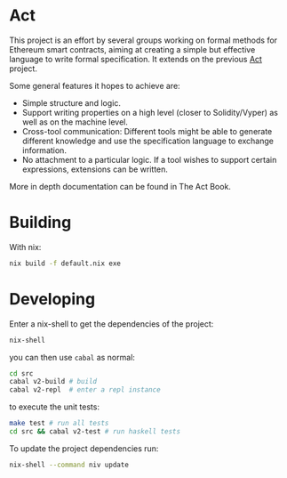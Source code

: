 # Act

This project is an effort by several groups working on formal methods for
Ethereum smart contracts, aiming at creating a simple but effective language
to write formal specification.
It extends on the previous
[Act](https://github.com/dapphub/klab/blob/master/acts.md) project.

Some general features it hopes to achieve are:
- Simple structure and logic.
- Support writing properties on a high level (closer to Solidity/Vyper) as
  well as on the machine level.
- Cross-tool communication: Different tools might be able to generate
  different knowledge and use the specification language to exchange
  information.
- No attachment to a particular logic. If a tool wishes to support certain
  expressions, extensions can be written.

More in depth documentation can be found in The Act Book.

# Building

With nix:

```sh
nix build -f default.nix exe
```

# Developing

Enter a nix-shell to get the dependencies of the project:

```sh
nix-shell
```

you can then use `cabal` as normal:

```sh
cd src
cabal v2-build # build
cabal v2-repl  # enter a repl instance
```

to execute the unit tests:

```sh
make test # run all tests
cd src && cabal v2-test # run haskell tests
```

To update the project dependencies run:
```sh
nix-shell --command niv update
```
